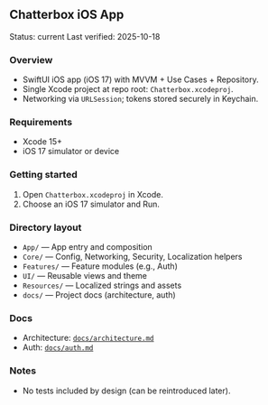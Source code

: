 ## Chatterbox iOS App

Status: current
Last verified: 2025-10-18

### Overview

- SwiftUI iOS app (iOS 17) with MVVM + Use Cases + Repository.
- Single Xcode project at repo root: `Chatterbox.xcodeproj`.
- Networking via `URLSession`; tokens stored securely in Keychain.

### Requirements

- Xcode 15+
- iOS 17 simulator or device

### Getting started

1. Open `Chatterbox.xcodeproj` in Xcode.
2. Choose an iOS 17 simulator and Run.

### Directory layout

- `App/` — App entry and composition
- `Core/` — Config, Networking, Security, Localization helpers
- `Features/` — Feature modules (e.g., Auth)
- `UI/` — Reusable views and theme
- `Resources/` — Localized strings and assets
- `docs/` — Project docs (architecture, auth)

### Docs

- Architecture: [`docs/architecture.md`](docs/architecture.md)
- Auth: [`docs/auth.md`](docs/auth.md)

### Notes

- No tests included by design (can be reintroduced later).
